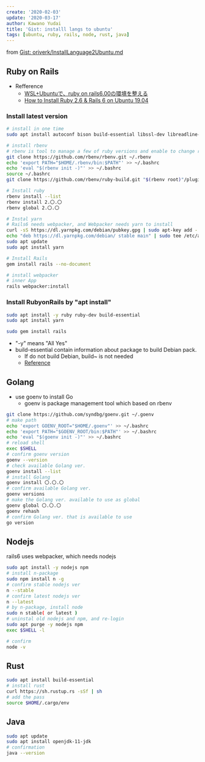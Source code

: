 ```yaml
---
create: '2020-02-03'
update: '2020-03-17'
author: Kawano Yudai
title: 'Gist: installl langs to ubuntu'
tags: [ubuntu, ruby, rails, node, rust, java]
---
```


from [Gist: oriverk/InstallLanguage2Ubuntu.md](https://gist.github.com/oriverk/5d0352c7ca673883d9326e5ce0fb2ae1)

## Ruby on Rails
- Refference
  - [WSL+Ubuntuで、ruby on rails6.00の環境を整える](https://qiita.com/BlindSoup/items/8ed98b5ba15d1d6c6a7c)
  - [How to Install Ruby 2.6 & Rails 6 on Ubuntu 19.04](https://www.techiediaries.com/install-ruby-and-ruby-on-rails-ubuntu/)

### Install latest version
```sh
# install in one time
sudo apt install autoconf bison build-essential libssl-dev libreadline-dev zlib1g-dev libncurses5-dev libffi-dev libgdbm-dev

# install rbenv
# rbenv is tool to manage a few of ruby versions and enable to change ruby ver. project by project.
git clone https://github.com/rbenv/rbenv.git ~/.rbenv
echo 'export PATH="$HOME/.rbenv/bin:$PATH"' >> ~/.bashrc
echo 'eval "$(rbenv init -)"' >> ~/.bashrc
source ~/.bashrc
git clone https://github.com/rbenv/ruby-build.git "$(rbenv root)"/plugins/ruby-build

# Install ruby
rbenv install --list
rbenv install 2.〇.〇
rbenv global 2.〇.〇

# Instal yarn
# Rails6 needs webpacker, and Webpacker needs yarn to install
curl -sS https://dl.yarnpkg.com/debian/pubkey.gpg | sudo apt-key add -
echo "deb https://dl.yarnpkg.com/debian/ stable main" | sudo tee /etc/apt/sources.list.d/yarn.list
sudo apt update
sudo apt install yarn

# Install Rails
gem install rails --no-document

# install webpacker
# inner App
rails webpacker:install
```

### Install RubyonRails by "apt install"
```sh
sudo apt install -y ruby ruby-dev build-essential
sudo apt install yarn

sudo gem install rails
```

- "-y" means "All Yes"
- build-essential contain information about package to build Debian pack.
  - If do not build Debian, build~ is not needed
  - [Reference](https://packages.debian.org/ja/sid/build-essential)

## Golang
- use goenv to install Go
  - goenv is package management tool which based on rbenv

```sh
git clone https://github.com/syndbg/goenv.git ~/.goenv
# make path
echo 'export GOENV_ROOT="$HOME/.goenv"' >> ~/.bashrc
echo 'export PATH="$GOENV_ROOT/bin:$PATH"' >> ~/.bashrc
echo 'eval "$(goenv init -)"' >> ~/.bashrc
# reload shell
exec $SHELL
# confirm goenv version
goenv --version
# check available Golang ver.
goenv install --list
# install Golang
goenv install 〇.〇.〇
# confirm available Golang ver.
goenv versions
# make the Golang ver. available to use as global
goenv global 〇.〇.〇
goenv rehash
# confirm Golang ver. that is available to use
go version
```
## Nodejs
rails6 uses webpacker, which needs nodejs

```sh
sudo apt install -y nodejs npm
# install n-package
sudo npm install n -g
# confirm stable nodejs ver
n --stable
# confirm latest nodejs ver
n --latest
# by n-package, install node
sudo n stable( or latest )
# uninstal old nodejs and npm, and re-login
sudo apt purge -y nodejs npm
exec $SHELL -l

# confirm
node -v
```

## Rust

```sh
sudo apt install build-essential
# install rust
curl https://sh.rustup.rs -sSf | sh
# add the pass
source $HOME/.cargo/env
```

## Java
```sh
sudo apt update
sudo apt install openjdk-11-jdk
# confirmation
java --version
```